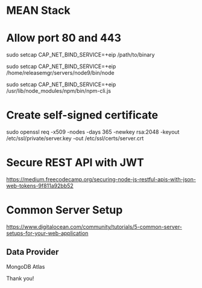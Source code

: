 # MEAN Stack

# Allow port 80 and 443

sudo setcap CAP_NET_BIND_SERVICE=+eip /path/to/binary

sudo setcap CAP_NET_BIND_SERVICE=+eip /home/releasemgr/servers/node9/bin/node

sudo setcap CAP_NET_BIND_SERVICE=+eip /usr/lib/node_modules/npm/bin/npm-cli.js


# Create self-signed certificate
sudo openssl req -x509 -nodes -days 365 -newkey rsa:2048 -keyout /etc/ssl/private/server.key -out /etc/ssl/certs/server.crt

# Secure REST API with JWT
https://medium.freecodecamp.org/securing-node-js-restful-apis-with-json-web-tokens-9f811a92bb52

# Common Server Setup
https://www.digitalocean.com/community/tutorials/5-common-server-setups-for-your-web-application
  
## Data Provider

  MongoDB Atlas
  



Thank you!
